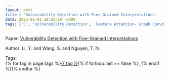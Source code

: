 ```yaml
---
layout: post
title : 'Vulnerability Detection with Fine-Grained Interpretations'
date: 2025-01-01 10:03:19 -0500
tags: ['C', 'Vulnerability Detection', 'Feature Attention- Graph Convolutional Network', 'Abstract Syntax Tree (AST)', 'Program Dependence Graph (PDG)', 'Tokenizer']
---
```

Paper: [Vulnerability Detection with Fine-Grained Interpretations](https://dl.acm.org/doi/abs/10.1145/3468264.3468597)

Author: Li, Y. and Wang, S. and Nguyen, T. N.




 Tags:  
        <span>{% for tag in page.tags %}<a href="{{ site.baseurl }}tags/#{{ tag | slugify }}">{{ tag }}</a>{% if forloop.last == false %}, {% endif %}{% endfor %}</span>
